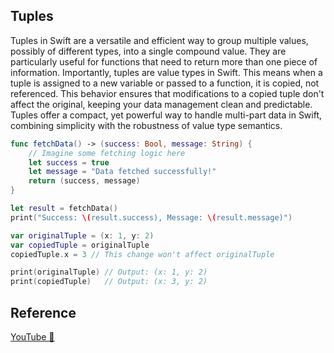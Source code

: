 ## Tuples

Tuples in Swift are a versatile and efficient way to group multiple values, possibly of different types, into a single compound value. They are particularly useful for functions that need to return more than one piece of information. Importantly, tuples are value types in Swift. This means when a tuple is assigned to a new variable or passed to a function, it is copied, not referenced. This behavior ensures that modifications to a copied tuple don't affect the original, keeping your data management clean and predictable. Tuples offer a compact, yet powerful way to handle multi-part data in Swift, combining simplicity with the robustness of value type semantics.

```swift
func fetchData() -> (success: Bool, message: String) {
    // Imagine some fetching logic here
    let success = true
    let message = "Data fetched successfully!"
    return (success, message)
}

let result = fetchData()
print("Success: \(result.success), Message: \(result.message)")

var originalTuple = (x: 1, y: 2)
var copiedTuple = originalTuple
copiedTuple.x = 3 // This change won't affect originalTuple

print(originalTuple) // Output: (x: 1, y: 2)
print(copiedTuple)   // Output: (x: 3, y: 2)
```

## Reference

[YouTube 👀](https://youtube.com/shorts/HbsIa44ZMsM?feature=share)
